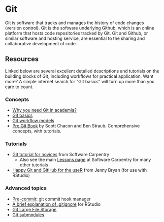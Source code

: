 # Git

Git is software that tracks and manages the history of code changes (version control). Git is the software underlying Github, which is an online platform that hosts code repositories tracked by Git. Git and Github, or similar software and hosting service, are essential to the sharing and collaborative development of code.

## Resources

Linked below are several excellent detailed descriptions and tutorials on the building blocks of Git, including workflows for practical application. Want more? A simple internet search for “Git basics” will turn up more than you care to count. 

### Concepts
* [Why you need Git in academia?](https://github.com/mikecroucher/Git_Academic_Benefits)
* [Git basics](https://docs.github.com/en/get-started/using-git/about-git)
* [Git workflow models](https://www.atlassian.com/git/tutorials/comparing-workflows)
* [Pro Git Book](https://git-scm.com/book/en/v2) by Scott Chacon and Ben Straub. Comprehensive concepts, with tutorials.

### Tutorials
* [Git tutorial for novices](https://swcarpentry.github.io/git-novice/) from Software Carpentry
    * Also see the main [Lessons page](https://software-carpentry.org/lessons/) at Software Carpentry for many other tutorials
* [Happy Git and GitHub for the useR](https://happygitwithr.com/) from Jenny Bryan (for use with RStudio)

### Advanced topics
* [Pre-commit](https://pre-commit.com): git commit hook manager
* [A brief explanation of .gitignore](https://carpentries-incubator.github.io/git-Rstudio-course/02-ignore/index.html) for RStudio
* [Git Large File Storage](https://git-lfs.com/)
* [Git submodules](https://git-scm.com/book/en/v2/Git-Tools-Submodules)
